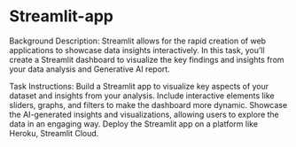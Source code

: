 # Streamlit-app
Background Description: Streamlit allows for the rapid creation of web applications to showcase data insights interactively. In this task, you’ll create a Streamlit dashboard to visualize the key findings and insights from your data analysis and Generative AI report.

Task Instructions:
Build a Streamlit app to visualize key aspects of your dataset and insights from your analysis.
Include interactive elements like sliders, graphs, and filters to make the dashboard more dynamic.
Showcase the AI-generated insights and visualizations, allowing users to explore the data in an engaging way.
Deploy the Streamlit app on a platform like Heroku, Streamlit Cloud.
